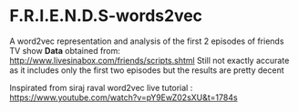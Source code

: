 # F.R.I.E.N.D.S-words2vec
A word2vec representation and analysis of the first 2 episodes of friends TV show
**Data** obtained from: http://www.livesinabox.com/friends/scripts.shtml 
Still not exactly accurate as it includes only the first two episodes but the results are pretty decent

Inspirated from siraj raval word2vec live tutorial : https://www.youtube.com/watch?v=pY9EwZ02sXU&t=1784s


